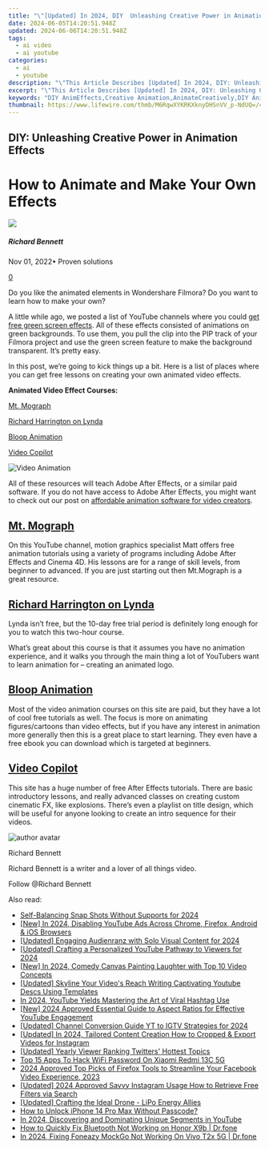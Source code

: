 ```yaml
---
title: "\"[Updated] In 2024, DIY  Unleashing Creative Power in Animation Effects\""
date: 2024-06-05T14:20:51.948Z
updated: 2024-06-06T14:20:51.948Z
tags:
  - ai video
  - ai youtube
categories:
  - ai
  - youtube
description: "\"This Article Describes [Updated] In 2024, DIY: Unleashing Creative Power in Animation Effects\""
excerpt: "\"This Article Describes [Updated] In 2024, DIY: Unleashing Creative Power in Animation Effects\""
keywords: "DIY AnimEffects,Creative Animation,AnimateCreatively,DIY AnimationTips,Creative AnimeArt,DIY AnimationTricks,CreativityInAnimation"
thumbnail: https://www.lifewire.com/thmb/M6RqwXYKRKXknyDHSnVV_p-NdUQ=/400x300/filters:no_upscale():max_bytes(150000):strip_icc()/GettyImages-1047108570-cbefd6798c804163ba75bbe7f0173e2f.jpg
---
```


## DIY: Unleashing Creative Power in Animation Effects

# How to Animate and Make Your Own Effects

![](https://images.wondershare.com/filmora/article-images/richard-bennett.jpg)

##### Richard Bennett

 Nov 01, 2022• Proven solutions

[0](#commentsBoxSeoTemplate)

Do you like the animated elements in Wondershare Filmora? Do you want to learn how to make your own?

A little while ago, we posted a list of YouTube channels where you could [get free green screen effects](https://tools.techidaily.com/wondershare/filmora/download/). All of these effects consisted of animations on green backgrounds. To use them, you pull the clip into the PIP track of your Filmora project and use the green screen feature to make the background transparent. It’s pretty easy.

In this post, we’re going to kick things up a bit. Here is a list of places where you can get free lessons on creating your own animated video effects.

**Animated Video Effect Courses:**

[Mt. Mograph](#mtmograph)

[Richard Harrington on Lynda](#lynda)

[Bloop Animation](#bloop)

[Video Copilot](#videocopilot)

 ![Video Animation](https://images.wondershare.com/filmora/article-images/animated-video-effects.png)

 All of these resources will teach Adobe After Effects, or a similar paid software. If you do not have access to Adobe After Effects, you might want to check out our post on [affordable animation software for video creators](https://www.filmora.io/community-blog/free-or-cheap-animation-software-for-video-creators-122.html).

## **[Mt. Mograph](https://www.youtube.com/channel/UCSUSgx9qc%5FNydrOL59xbJIA)**

On this YouTube channel, motion graphics specialist Matt offers free animation tutorials using a variety of programs including Adobe After Effects and Cinema 4D. His lessons are for a range of skill levels, from beginner to advanced. If you are just starting out then Mt.Mograph is a great resource.

## **[Richard Harrington on Lynda](https://www.lynda.com/Rich-Harrington/120-1.html)**

Lynda isn’t free, but the 10-day free trial period is definitely long enough for you to watch this two-hour course.

What’s great about this course is that it assumes you have no animation experience, and it walks you through the main thing a lot of YouTubers want to learn animation for – creating an animated logo.

## **[Bloop Animation](https://www.bloopanimation.com/)**

 Most of the video animation courses on this site are paid, but they have a lot of cool free tutorials as well. The focus is more on animating figures/cartoons than video effects, but if you have any interest in animation more generally then this is a great place to start learning. They even have a free ebook you can download which is targeted at beginners.

## **[Video Copilot](http://www.videocopilot.net/)**

This site has a huge number of free After Effects tutorials. There are basic introductory lessons, and really advanced classes on creating custom cinematic FX, like explosions. There’s even a playlist on title design, which will be useful for anyone looking to create an intro sequence for their videos.

![author avatar](https://images.wondershare.com/filmora/article-images/richard-bennett.jpg)

Richard Bennett

Richard Bennett is a writer and a lover of all things video.

Follow @Richard Bennett

<span class="atpl-alsoreadstyle">Also read:</span>
<div><ul>
<li><a href="https://facebook-video-share.techidaily.com/self-balancing-snap-shots-without-supports-for-2024/"><u>Self-Balancing  Snap Shots Without Supports for 2024</u></a></li>
<li><a href="https://facebook-video-share.techidaily.com/new-in-2024-disabling-youtube-ads-across-chrome-firefox-android-and-ios-browsers/"><u>[New] In 2024, Disabling YouTube Ads Across Chrome, Firefox, Android & iOS Browsers</u></a></li>
<li><a href="https://facebook-video-share.techidaily.com/updated-engaging-audienranz-with-solo-visual-content-for-2024/"><u>[Updated] Engaging Audienranz with Solo Visual Content for 2024</u></a></li>
<li><a href="https://facebook-video-share.techidaily.com/updated-crafting-a-personalized-youtube-pathway-to-viewers-for-2024/"><u>[Updated] Crafting a Personalized YouTube Pathway to Viewers for 2024</u></a></li>
<li><a href="https://facebook-video-share.techidaily.com/new-in-2024-comedy-canvas-painting-laughter-with-top-10-video-concepts/"><u>[New] In 2024, Comedy Canvas  Painting Laughter with Top 10 Video Concepts</u></a></li>
<li><a href="https://facebook-video-share.techidaily.com/updated-skyline-your-videos-reach-writing-captivating-youtube-descs-using-templates/"><u>[Updated] Skyline Your Video's Reach  Writing Captivating Youtube Descs Using Templates</u></a></li>
<li><a href="https://facebook-video-share.techidaily.com/in-2024-youtube-yields-mastering-the-art-of-viral-hashtag-use/"><u>In 2024, YouTube Yields  Mastering the Art of Viral Hashtag Use</u></a></li>
<li><a href="https://facebook-video-share.techidaily.com/new-2024-approved-essential-guide-to-aspect-ratios-for-effective-youtube-engagement/"><u>[New] 2024 Approved  Essential Guide to Aspect Ratios for Effective YouTube Engagement</u></a></li>
<li><a href="https://facebook-video-share.techidaily.com/updated-channel-conversion-guide-yt-to-igtv-strategies-for-2024/"><u>[Updated] Channel Conversion Guide  YT to IGTV Strategies for 2024</u></a></li>
<li><a href="https://instagram-clips.techidaily.com/updated-in-2024-tailored-content-creation-how-to-cropped-and-export-videos-for-instagram/"><u>[Updated] In 2024, Tailored Content Creation  How to Cropped & Export Videos for Instagram</u></a></li>
<li><a href="https://twitter-videos.techidaily.com/updated-yearly-viewer-ranking-twitters-hottest-topics/"><u>[Updated] Yearly Viewer Ranking  Twitters' Hottest Topics</u></a></li>
<li><a href="https://unlock-android.techidaily.com/top-15-apps-to-hack-wifi-password-on-xiaomi-redmi-13c-5g-by-drfone-android/"><u>Top 15 Apps To Hack WiFi Password On Xiaomi Redmi 13C 5G</u></a></li>
<li><a href="https://facebook-video-content.techidaily.com/2024-approved-top-picks-of-firefox-tools-to-streamline-your-facebook-video-experience-2023/"><u>2024 Approved  Top Picks of Firefox Tools to Streamline Your Facebook Video Experience, 2023</u></a></li>
<li><a href="https://instagram-video-recordings.techidaily.com/updated-2024-approved-savvy-instagram-usage-how-to-retrieve-free-filters-via-search/"><u>[Updated] 2024 Approved  Savvy Instagram Usage  How to Retrieve Free Filters via Search</u></a></li>
<li><a href="https://extra-information.techidaily.com/updated-crafting-the-ideal-drone-lipo-energy-allies/"><u>[Updated] Crafting the Ideal Drone - LiPo Energy Allies</u></a></li>
<li><a href="https://ios-unlock.techidaily.com/how-to-unlock-iphone-14-pro-max-without-passcode-by-drfone-ios/"><u>How to Unlock iPhone 14 Pro Max Without Passcode?</u></a></li>
<li><a href="https://youtube-videos.techidaily.com/in-2024-discovering-and-dominating-unique-segments-in-youtube/"><u>In 2024, Discovering and Dominating Unique Segments in YouTube</u></a></li>
<li><a href="https://howto.techidaily.com/how-to-quickly-fix-bluetooth-not-working-on-honor-x9b-drfone-by-drfone-fix-android-problems-fix-android-problems/"><u>How to Quickly Fix Bluetooth Not Working on Honor X9b | Dr.fone</u></a></li>
<li><a href="https://review-topics.techidaily.com/in-2024-fixing-foneazy-mockgo-not-working-on-vivo-t2x-5g-drfone-by-drfone-virtual-android/"><u>In 2024, Fixing Foneazy MockGo Not Working On Vivo T2x 5G | Dr.fone</u></a></li>
</ul></div>

<ins class="adsbygoogle"
      style="display:block"
      data-ad-client="ca-pub-7571918770474297"
      data-ad-slot="8358498916"
      data-ad-format="auto"
      data-full-width-responsive="true"></ins>